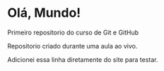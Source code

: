 # Olá, Mundo!
 Primeiro repositorio do curso de Git e GitHub

Repositorio criado durante uma aula ao vivo.

Adicionei essa linha diretamente do site para testar. 
